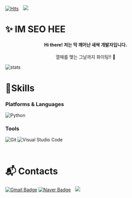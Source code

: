 [![Hits](https://hits.seeyoufarm.com/api/count/incr/badge.svg?url=https%3A%2F%2Fgithub.com%2Fseooh99&count_bg=%23A3DA79&title_bg=%2355CA5D&icon=&icon_color=%23E7E7E7&title=hits&edge_flat=false)](https://hits.seeyoufarm.com)
<img 
        src="https://img.shields.io/github/followers/seooh99?label=seooh99%20Followers&style=social"
        style="height : auto; margin-left : 10px; margin-right : 10px;"/>

# ✨ IM SEO HEE

<h4 align="center"> Hi there!
저는 막 깨어난 새싹 개발자입니다. </h4>
<p align="center">
열매를 맺는 그날까지 화이팅!! 🍒
</p>
        
![stats](https://github-readme-stats-git-masterrstaa-rickstaa.vercel.app/api?username=seooh99&&show_icons=true&theme=dark)


# 💪Skills

### Platforms & Languages

![Python](https://img.shields.io/badge/Python-3776AB.svg?&style=for-the-badge&logo=Python&logoColor=white)

### Tools

![Git](https://img.shields.io/badge/Git-F05032.svg?&style=for-the-badge&logo=Git&logoColor=white)
![Visual Studio Code](https://img.shields.io/badge/Visual%20Studio%20Code-007ACC.svg?&style=for-the-badge&logo=Visual%20Studio%20Code&logoColor=white)

<br/>

# :mailbox_with_mail: Contacts


[![Gmail Badge](https://img.shields.io/badge/Gmail-d14836?style=flat-square&logo=Gmail&logoColor=white&link=mailto:seooh212@gmail.com)](mailto:seooh212@gmail.com)
[![Naver Badge](https://img.shields.io/badge/Naver-03C75A?style=flat-square&logo=Naver&logoColor=white&link=mailto:tg0212@naver.com)](mailto:tg0212@naver.com)
<a href="https://instagram.com/sh_2.12_">
    <img 
        src="http://img.shields.io/badge/-Instagram-black?style=flat&logo=Instagram&link=https://instagram.com/sh_2.12_/"
        style="height : auto; margin-left : 10px; margin-right : 10px;"/>
</a>

<!--
**seooh99/seooh99** is a ✨ _special_ ✨ repository because its `README.md` (this file) appears on your GitHub profile.

Here are some ideas to get you started:

- 🔭 I’m currently working on ...
- 🌱 I’m currently learning ...
- 👯 I’m looking to collaborate on ...
-  I’m looking for help with ...
- 💬 Ask me about ...
- 📫 How to reach me: ...
- 😄 Pronouns: ...
- ⚡ Fun fact: ...
-->
